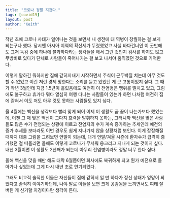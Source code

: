```yaml
---
title: "코로나 정말 지겹다."
tags: [covid19]
layout: post
author: "Keith"
---
```


작년 초에 코로나 사태가 일어나는 것을 보면서 내 생전에 대 역병이 창궐하는 걸 보게 되는구나 했다. 당시엔 아시아 지역의 확산세가 뚜렸했었고 사실 바다건너인 이 곳만해도 그저 독감 중에 하나에 불과하다라는 생각들을 해서 그런 것인지 검사를 하지도 않고 무방비로 있다가 단체로 사람들이 죽어나가는 걸 보고 나서야 움직였던 것으로 기억한다. 

이렇게 말하긴 뭐하지만 집에 갇혀지내기 시작하면서 주식이 곤두박질 치는데 아무 것도 할 수 없었고 이런 저런 경제 망한다는 소리를 듣고 있었던 게 큰 고통이었지 싶다. 그 때가 작년 3월인데 지금 1.5년이 흘렀음에도 여전히 이 전염병은 맹위를 떨치고 있고, 그럼에도 불구하고 휴가다 뭐다 열심히 여행 다니는 사람들이 있는가 하면 나처럼 여전히 집에 갇혀서 이도 저도 아무 것도 못하는 사람들도 있지 싶다.

올 4월에는 백신을 생각보다 빨리 맞게 되어 이제 이 생활도 곧 끝이 나는가보다 했었는데, 이젠 그 때 맞은 백신이 그다지 효력을 발휘하지 못하는, 그러니까 백신을 맞은 사람들도 많은 수가 전염되는 상황에 이르고 전염자의 수가 계속 증가하는 추세인데 예전의 증가 추세를 보더라도 이번 경우도 쉽게 지나가지 않을 상황처럼 보인다. 이게 잠잠해질 때까지 대충 그림을 그려보면 연말이 되는데, 대개 연말/겨울 시즌에 환자수가 급격히 증가했던 걸 떠올리면 올해도 이렇게 코로나가 무서워 웅크리고 지내게 되는 것이지 싶다. 내년 3월이면 이 생활도 2년째가 되는데 아무리 전염병이라도 정말 너무 한다 싶다. 

올해 백신을 맞을 때만 해도 대략 6월쯤이면 회사에도 복귀하게 되고 뭔가 예전으로 돌아가나 싶었는데 그게 다시 내년 초로 연기되었다. 

그래도 비교적 솔직한 이들은 자신들이 집에 갇혀서 일 만 하다가 정신 상태가 엉망이 되었다고 솔직히 이야기하던데, 나야 말로 이들을 보면 크게 공감됨을 느끼면서도 여태 잘 버틴 게 신기할 지경이다란 생각이 든다. 